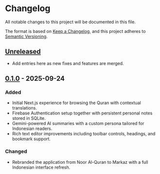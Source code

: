 # Changelog

All notable changes to this project will be documented in this file.

The format is based on [Keep a Changelog](https://keepachangelog.com/en/1.1.0/),
and this project adheres to [Semantic Versioning](https://semver.org/spec/v2.0.0.html).

## [Unreleased]

- Add entries here as new fixes and features are merged.

## [0.1.0] - 2025-09-24

### Added
- Initial Next.js experience for browsing the Quran with contextual translations.
- Firebase Authentication setup together with persistent personal notes stored in SQLite.
- Gemini-powered AI summaries with a custom persona tailored for Indonesian readers.
- Rich text editor improvements including toolbar controls, headings, and bookmark support.

### Changed
- Rebranded the application from Noor Al-Quran to Markaz with a full Indonesian interface refresh.

[unreleased]: https://github.com/foozio/nh-markaz/compare/v0.1.0...HEAD
[0.1.0]: https://github.com/foozio/nh-markaz/releases/tag/v0.1.0

